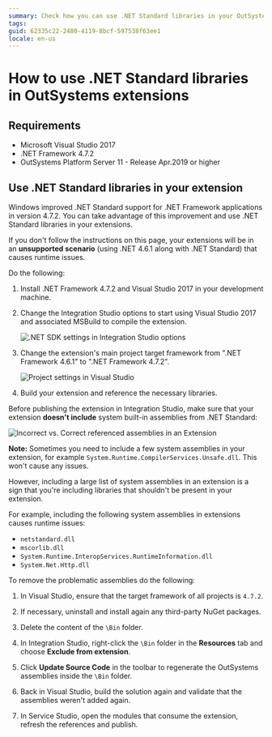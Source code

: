 ```yaml
---
summary: Check how you can use .NET Standard libraries in your OutSystems extensions.
tags: 
guid: 62335c22-2480-4119-8bcf-597538f63ee1
locale: en-us
---
```


# How to use .NET Standard libraries in OutSystems extensions

## Requirements

* Microsoft Visual Studio 2017
* .NET Framework 4.7.2
* OutSystems Platform Server 11 - Release Apr.2019 or higher

## Use .NET Standard libraries in your extension

Windows improved .NET Standard support for .NET Framework applications in version 4.7.2. You can take advantage of this improvement and use .NET Standard libraries in your extensions.

<div class="warning" markdown="1">

If you don't follow the instructions on this page, your extensions will be in an **unsupported scenario** (using .NET 4.6.1 along with .NET Standard) that causes runtime issues.

</div>

Do the following:

1. Install .NET Framework 4.7.2 and Visual Studio 2017 in your development machine.

1. Change the Integration Studio options to start using Visual Studio 2017 and associated MSBuild to compile the extension.

    ![.NET SDK settings in Integration Studio options](images/integration-studio-config.png)

1. Change the extension's main project target framework from ".NET Framework 4.6.1" to ".NET Framework 4.7.2".

    ![Project settings in Visual Studio](images/project-target.png)

1. Build your extension and reference the necessary libraries.

Before publishing the extension in Integration Studio, make sure that your extension **doesn't include** system built-in assemblies from .NET Standard:

![Incorrect vs. Correct referenced assemblies in an Extension](images/extension-resources.png)

<div class="info" markdown="1">

**Note:** Sometimes you need to include a few system assemblies in your extension, for example `System.Runtime.CompilerServices.Unsafe.dll`. This won't cause any issues.

However, including a large list of system assemblies in an extension is a sign that you're including libraries that shouldn't be present in your extension.

For example, including the following system assemblies in extensions causes runtime issues:

* `netstandard.dll`
* `mscorlib.dll`
* `System.Runtime.InteropServices.RuntimeInformation.dll`
* `System.Net.Http.dll`

</div>

To remove the problematic assemblies do the following:

1. In Visual Studio, ensure that the target framework of all projects is `4.7.2`.

1. If necessary, uninstall and install again any third-party NuGet packages.

1. Delete the content of the `\Bin` folder.

1. In Integration Studio, right-click the `\Bin` folder in the **Resources** tab and choose **Exclude from extension**.

1. Click **Update Source Code** in the toolbar to regenerate the OutSystems assemblies inside the `\Bin` folder.

1. Back in Visual Studio, build the solution again and validate that the assemblies weren't added again.

1. In Service Studio, open the modules that consume the extension, refresh the references and publish.

